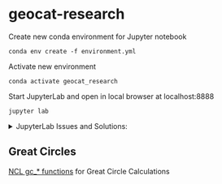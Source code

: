 # geocat-research

Create new conda environment for Jupyter notebook

```
conda env create -f environment.yml
```

Activate new environment

```
conda activate geocat_research
```

Start JupyterLab and open in local browser at localhost:8888

```
jupyter lab
```

<details closed>
<summary>JupyterLab Issues and Solutions:</summary>
<br>
If the browser opens, but JupyterLab displays an empty page try `http://127.0.0.1:8888/lab` instead of the default `http://localhost:8888/lab`. If this does not work, try switching browsers (Firefox, Chrome, Safari, etc...)

If the browser opens, but JupyterLab prompts you for a password/token: `Token authentication is enabled`

The token that JupyterLab is expecting can be found in the terminal where `jupyter lab` command is running as `http://localhost:8888/lab?token=<TOKEN/PASSWORD>` or `http://127.0.0.1:8888/lab?token=<TOKEN/PASSWORD>`

An example of the Jupyter output:

```
[I 2024-01-17 11:40:47.517 ServerApp] Jupyter Server 2.10.0 is running at:
[I 2024-01-17 11:40:47.517 ServerApp] http://localhost:8888/lab?token=b735c83f6f7a7d31a60cb773fc9bf3b392b14227396e26c3
[I 2024-01-17 11:40:47.517 ServerApp]     http://127.0.0.1:8888/lab?token=b735c83f6f7a7d31a60cb773fc9bf3b392b14227396e26c3
[I 2024-01-17 11:40:47.517 ServerApp] Use Control-C to stop this server and shut down all kernels (twice to skip confirmation).
[C 2024-01-17 11:40:47.547 ServerApp]

    To access the server, open this file in a browser:
        file:///home/user/.local/share/jupyter/runtime/jpserver-6001-open.html
    Or copy and paste one of these URLs:
        http://localhost:8888/lab?token=b735c83f6f7a7d31a60cb773fc9bf3b392b14227396e26c3
        http://127.0.0.1:8888/lab?token=b735c83f6f7a7d31a60cb773fc9bf3b392b14227396e26c3
```
</details>


## Great Circles

[NCL gc_* functions](https://github.com/NCAR/geocat-comp/issues/31) for Great Circle Calculations
